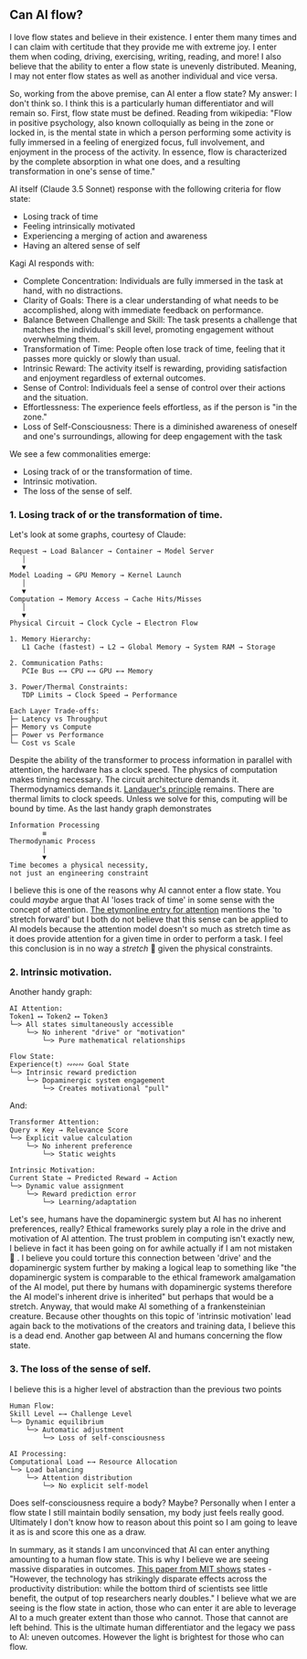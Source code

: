 ## Can AI flow?

I love flow states and believe in their existence. I enter them many times and I can claim with certitude that they provide me with extreme joy. I enter them when coding, driving, exercising, writing, reading, and more! I also believe that the ability to enter a flow state is unevenly distributed. Meaning, I may not enter flow states as well as another individual and vice versa. 

So, working from the above premise, can AI enter a flow state? My answer: I don't think so. I think this is a particularly human differentiator and will remain so. First, flow state must be defined. Reading from wikipedia:
"Flow in positive psychology, also known colloquially as being in the zone or locked in, is the mental state in which a person performing some activity is fully immersed in a feeling of energized focus, full involvement, and enjoyment in the process of the activity. In essence, flow is characterized by the complete absorption in what one does, and a resulting transformation in one's sense of time."

AI itself (Claude 3.5 Sonnet) response with the following criteria for flow state:
- Losing track of time
- Feeling intrinsically motivated
- Experiencing a merging of action and awareness
- Having an altered sense of self

Kagi AI responds with:
- Complete Concentration: Individuals are fully immersed in the task at hand, with no distractions.
- Clarity of Goals: There is a clear understanding of what needs to be accomplished, along with immediate feedback on performance.
- Balance Between Challenge and Skill: The task presents a challenge that matches the individual's skill level, promoting engagement without overwhelming them.
- Transformation of Time: People often lose track of time, feeling that it passes more quickly or slowly than usual.
- Intrinsic Reward: The activity itself is rewarding, providing satisfaction and enjoyment regardless of external outcomes.
- Sense of Control: Individuals feel a sense of control over their actions and the situation.
- Effortlessness: The experience feels effortless, as if the person is "in the zone."
- Loss of Self-Consciousness: There is a diminished awareness of oneself and one's surroundings, allowing for deep engagement with the task

We see a few commonalities emerge:
- Losing track of or the transformation of time.
- Intrinsic motivation.
- The loss of the sense of self.

### 1. Losing track of or the transformation of time.
Let's look at some graphs, courtesy of Claude:
```
Request → Load Balancer → Container → Model Server
   │
   ▼
Model Loading → GPU Memory → Kernel Launch
   │
   ▼
Computation → Memory Access → Cache Hits/Misses
   │
   ▼
Physical Circuit → Clock Cycle → Electron Flow
```
```
1. Memory Hierarchy:
   L1 Cache (fastest) → L2 → Global Memory → System RAM → Storage
   
2. Communication Paths:
   PCIe Bus ←→ CPU ←→ GPU ←→ Memory

3. Power/Thermal Constraints:
   TDP Limits → Clock Speed → Performance
```
```
Each Layer Trade-offs:
├─ Latency vs Throughput
├─ Memory vs Compute
├─ Power vs Performance
└─ Cost vs Scale
```

Despite the ability of the transformer to process information in parallel with attention, the hardware has a clock speed. The physics of computation makes timing necessary. The circuit architecture demands it. Thermodynamics demands it. [Landauer's principle](https://en.wikipedia.org/wiki/Landauer%27s_principle) remains. There are thermal limits to clock speeds. Unless we solve for this, computing will be bound by time. As the last handy graph demonstrates
```
Information Processing
        ≡
Thermodynamic Process
        │
        ▼
Time becomes a physical necessity,
not just an engineering constraint
```

I believe this is one of the reasons why AI cannot enter a flow state. You could *maybe* argue that AI 'loses track of time' in some sense with the concept of attention. [The etymonline entry for attention](https://www.etymonline.com/search?q=attention) mentions the 'to stretch forward' but I both do not believe that this sense can be applied to AI models because the attention model doesn't so much as stretch time as it does provide attention for a given time in order to perform a task. I feel this conclusion is in no way a *stretch* 🥁 given the physical constraints.

### 2. Intrinsic motivation.
Another handy graph:
```
AI Attention:
Token1 ⟷ Token2 ⟷ Token3
└─> All states simultaneously accessible
    └─> No inherent "drive" or "motivation"
        └─> Pure mathematical relationships

Flow State:
Experience(t) ∾∾∾ Goal State
└─> Intrinsic reward prediction
    └─> Dopaminergic system engagement
        └─> Creates motivational "pull"
```

And:
```
Transformer Attention:
Query × Key → Relevance Score
└─> Explicit value calculation
    └─> No inherent preference
        └─> Static weights

Intrinsic Motivation:
Current State → Predicted Reward → Action
└─> Dynamic value assignment
    └─> Reward prediction error
        └─> Learning/adaptation
```

Let's see, humans have the dopaminergic system but AI has no inherent preferences, really? Ethical frameworks surely play a role in the drive and motivation of AI attention. The trust problem in computing isn't exactly new, I believe in fact it has been going on for awhile actually if I am not mistaken 🙂 . I believe you could torture this connection between 'drive' and the dopaminergic system further by making a logical leap to something like "the dopaminergic system is comparable to the ethical framework amalgamation of the AI model, put there by humans with dopaminergic systems therefore the AI model's inherent drive is inherited" but perhaps that would be a stretch. Anyway, that would make AI something of a frankensteinian creature. Because other thoughts on this topic of 'intrinsic motivation' lead again back to the motivations of the creators and training data, I believe this is a dead end. Another gap between AI and humans concerning the flow state.

### 3. The loss of the sense of self.
I believe this is a higher level of abstraction than the previous two points
```
Human Flow:
Skill Level ←→ Challenge Level
└─> Dynamic equilibrium
    └─> Automatic adjustment
        └─> Loss of self-consciousness

AI Processing:
Computational Load ←→ Resource Allocation
└─> Load balancing
    └─> Attention distribution
        └─> No explicit self-model
```

Does self-consciousness require a body? Maybe? Personally when I enter a flow state I still maintain bodily sensation, my body just feels really good. Ultimately I don't know how to reason about this point so I am going to leave it as is and score this one as a draw.


In summary, as it stands I am unconvinced that AI can enter anything amounting to a human flow state. This is why I believe we are seeing massive disparaties in outcomes. [This paper from MIT shows](https://aidantr.github.io/files/AI_innovation.pdf) states - "However, the technology has strikingly disparate effects across the productivity distribution: while the bottom third of scientists see little benefit, the output of top researchers nearly doubles." I believe what we are seeing is the flow state in action, those who can enter it are able to leverage AI to a much greater extent than those who cannot. Those that cannot are left behind. This is the ultimate human differentiator and the legacy we pass to AI: uneven outcomes. However the light is brightest for those who can flow.
